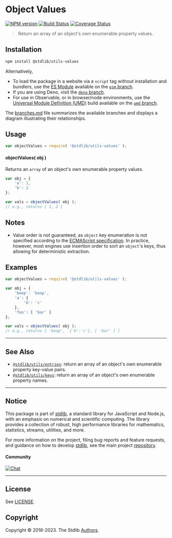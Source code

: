 <!--

@license Apache-2.0

Copyright (c) 2018 The Stdlib Authors.

Licensed under the Apache License, Version 2.0 (the "License");
you may not use this file except in compliance with the License.
You may obtain a copy of the License at

   http://www.apache.org/licenses/LICENSE-2.0

Unless required by applicable law or agreed to in writing, software
distributed under the License is distributed on an "AS IS" BASIS,
WITHOUT WARRANTIES OR CONDITIONS OF ANY KIND, either express or implied.
See the License for the specific language governing permissions and
limitations under the License.

-->

# Object Values

[![NPM version][npm-image]][npm-url] [![Build Status][test-image]][test-url] [![Coverage Status][coverage-image]][coverage-url] <!-- [![dependencies][dependencies-image]][dependencies-url] -->

> Return an array of an object's own enumerable property values.

<section class="installation">

## Installation

```bash
npm install @stdlib/utils-values
```

Alternatively,

-   To load the package in a website via a `script` tag without installation and bundlers, use the [ES Module][es-module] available on the [`esm` branch][esm-url].
-   If you are using Deno, visit the [`deno` branch][deno-url].
-   For use in Observable, or in browser/node environments, use the [Universal Module Definition (UMD)][umd] build available on the [`umd` branch][umd-url].

The [branches.md][branches-url] file summarizes the available branches and displays a diagram illustrating their relationships.

</section>

<section class="usage">

## Usage

```javascript
var objectValues = require( '@stdlib/utils-values' );
```

#### objectValues( obj )

Returns an `array` of an object's own enumerable property values.

```javascript
var obj = {
    'a': 1,
    'b': 2
};

var vals = objectValues( obj );
// e.g., returns [ 1, 2 ]
```

</section>

<!-- /.usage -->

<section class="notes">

## Notes

-   Value order is not guaranteed, as `object` key enumeration is not specified according to the [ECMAScript specification][ecma-262-for-in]. In practice, however, most engines use insertion order to sort an `object`'s keys, thus allowing for deterministic extraction.

</section>

<!-- /.notes -->

<section class="examples">

## Examples

<!-- eslint no-undef: "error" -->

```javascript
var objectValues = require( '@stdlib/utils-values' );

var obj = {
    'beep': 'boop',
    'a': {
        'b': 'c'
    },
    'foo': [ 'bar' ]
};

var vals = objectValues( obj );
// e.g., returns [ 'boop',  {'b':'c'}, [ 'bar' ] ]
```

</section>

<!-- /.examples -->

<!-- Section for related `stdlib` packages. Do not manually edit this section, as it is automatically populated. -->

<section class="related">

* * *

## See Also

-   <span class="package-name">[`@stdlib/utils/entries`][@stdlib/utils/entries]</span><span class="delimiter">: </span><span class="description">return an array of an object's own enumerable property key-value pairs.</span>
-   <span class="package-name">[`@stdlib/utils/keys`][@stdlib/utils/keys]</span><span class="delimiter">: </span><span class="description">return an array of an object's own enumerable property names.</span>

</section>

<!-- /.related -->

<!-- Section for all links. Make sure to keep an empty line after the `section` element and another before the `/section` close. -->


<section class="main-repo" >

* * *

## Notice

This package is part of [stdlib][stdlib], a standard library for JavaScript and Node.js, with an emphasis on numerical and scientific computing. The library provides a collection of robust, high performance libraries for mathematics, statistics, streams, utilities, and more.

For more information on the project, filing bug reports and feature requests, and guidance on how to develop [stdlib][stdlib], see the main project [repository][stdlib].

#### Community

[![Chat][chat-image]][chat-url]

---

## License

See [LICENSE][stdlib-license].


## Copyright

Copyright &copy; 2016-2023. The Stdlib [Authors][stdlib-authors].

</section>

<!-- /.stdlib -->

<!-- Section for all links. Make sure to keep an empty line after the `section` element and another before the `/section` close. -->

<section class="links">

[npm-image]: http://img.shields.io/npm/v/@stdlib/utils-values.svg
[npm-url]: https://npmjs.org/package/@stdlib/utils-values

[test-image]: https://github.com/stdlib-js/utils-values/actions/workflows/test.yml/badge.svg?branch=main
[test-url]: https://github.com/stdlib-js/utils-values/actions/workflows/test.yml?query=branch:main

[coverage-image]: https://img.shields.io/codecov/c/github/stdlib-js/utils-values/main.svg
[coverage-url]: https://codecov.io/github/stdlib-js/utils-values?branch=main

<!--

[dependencies-image]: https://img.shields.io/david/stdlib-js/utils-values.svg
[dependencies-url]: https://david-dm.org/stdlib-js/utils-values/main

-->

[chat-image]: https://img.shields.io/gitter/room/stdlib-js/stdlib.svg
[chat-url]: https://gitter.im/stdlib-js/stdlib/

[stdlib]: https://github.com/stdlib-js/stdlib

[stdlib-authors]: https://github.com/stdlib-js/stdlib/graphs/contributors

[umd]: https://github.com/umdjs/umd
[es-module]: https://developer.mozilla.org/en-US/docs/Web/JavaScript/Guide/Modules

[deno-url]: https://github.com/stdlib-js/utils-values/tree/deno
[umd-url]: https://github.com/stdlib-js/utils-values/tree/umd
[esm-url]: https://github.com/stdlib-js/utils-values/tree/esm
[branches-url]: https://github.com/stdlib-js/utils-values/blob/main/branches.md

[stdlib-license]: https://raw.githubusercontent.com/stdlib-js/utils-values/main/LICENSE

[ecma-262-for-in]: http://www.ecma-international.org/ecma-262/5.1/#sec-12.6.4

<!-- <related-links> -->

[@stdlib/utils/entries]: https://github.com/stdlib-js/utils-entries

[@stdlib/utils/keys]: https://github.com/stdlib-js/utils-keys

<!-- </related-links> -->

</section>

<!-- /.links -->

